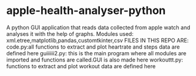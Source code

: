 # apple-health-analyser-python
A python GUI application that reads data collected from apple watch and analyses it with the help of graphs. Modules used: xml.etree,matplotlib,pandas,customtkinter,csv
FILES IN THIS REPO ARE:
code.py:all functions to extract and plot heartrate and steps data are defined here
guiiiiii2.py: this is the main program where all modules are imported and functions are called.GUI is also made here
workouttt.py: functions to extract and plot workout data are defined here
